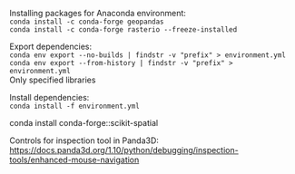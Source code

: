 Installing packages for Anaconda environment: <br />
```conda install -c conda-forge geopandas``` <br />
```conda install -c conda-forge rasterio --freeze-installed``` <br />


Export dependencies: <br />
```conda env export --no-builds | findstr -v "prefix" > environment.yml``` <br/>
```conda env export --from-history | findstr -v "prefix" > environment.yml``` <br/>
Only specified libraries

Install dependencies: <br />
```conda install -f environment.yml```

conda install conda-forge::scikit-spatial

Controls for inspection tool in Panda3D: <br />
https://docs.panda3d.org/1.10/python/debugging/inspection-tools/enhanced-mouse-navigation